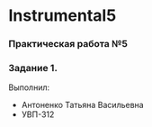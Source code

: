 # Instrumental5
### Практическая работа №5
### Задание 1.
Выполнил:
* Антоненко Татьяна Васильевна
* УВП-312
